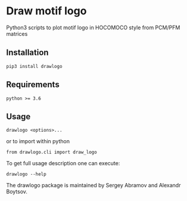 # Draw motif logo
Python3 scripts to plot motif logo in HOCOMOCO style from PCM/PFM matrices


## Installation

```
pip3 install drawlogo
```

## Requirements
```
python >= 3.6
```

## Usage
```
drawlogo <options>...
```
or to import within python
```
from drawlogo.cli import draw_logo
```
To get full usage description one can execute:
```
drawlogo --help
```
The drawlogo package is maintained by Sergey Abramov and Alexandr Boytsov.